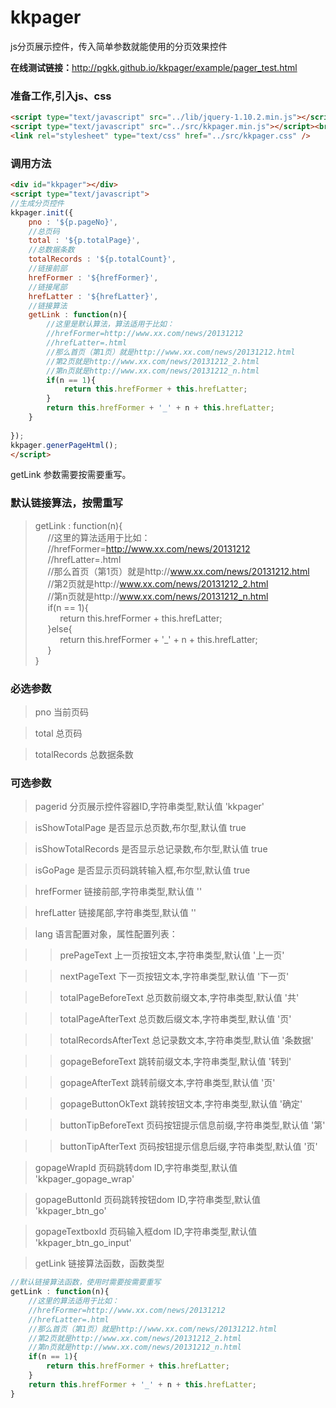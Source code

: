 kkpager
=======

js分页展示控件，传入简单参数就能使用的分页效果控件

<b>在线测试链接：</b>http://pgkk.github.io/kkpager/example/pager_test.html

### 准备工作,引入js、css
```html
<script type="text/javascript" src="../lib/jquery-1.10.2.min.js"></script><br/>
<script type="text/javascript" src="../src/kkpager.min.js"></script><br/>
<link rel="stylesheet" type="text/css" href="../src/kkpager.css" />
```
### 调用方法
```html
<div id="kkpager"></div>  
<script type="text/javascript">
//生成分页控件  
kkpager.init({
	pno : '${p.pageNo}',
	//总页码  
	total : '${p.totalPage}',  
	//总数据条数  
	totalRecords : '${p.totalCount}',  
	//链接前部  
	hrefFormer : '${hrefFormer}',
	//链接尾部  
	hrefLatter : '${hrefLatter}',
	//链接算法
	getLink : function(n){
		//这里是默认算法，算法适用于比如：
		//hrefFormer=http://www.xx.com/news/20131212
		//hrefLatter=.html
		//那么首页（第1页）就是http://www.xx.com/news/20131212.html
		//第2页就是http://www.xx.com/news/20131212_2.html
		//第n页就是http://www.xx.com/news/20131212_n.html
		if(n == 1){
			return this.hrefFormer + this.hrefLatter;
		}
		return this.hrefFormer + '_' + n + this.hrefLatter;
	}
	
});  
kkpager.generPageHtml();  
</script>
```
getLink 参数需要按需要重写。


### 默认链接算法，按需重写  
> getLink : function(n){  
>     &nbsp;&nbsp;&nbsp;&nbsp; //这里的算法适用于比如：  
>     &nbsp;&nbsp;&nbsp;&nbsp; //hrefFormer=http://www.xx.com/news/20131212  
>     &nbsp;&nbsp;&nbsp;&nbsp; //hrefLatter=.html  
>    &nbsp;&nbsp;&nbsp;&nbsp; //那么首页（第1页）就是http://www.xx.com/news/20131212.html  
>     &nbsp;&nbsp;&nbsp;&nbsp; //第2页就是http://www.xx.com/news/20131212_2.html  
>     &nbsp;&nbsp;&nbsp;&nbsp; //第n页就是http://www.xx.com/news/20131212_n.html  
>     &nbsp;&nbsp;&nbsp;&nbsp; if(n == 1){  
>     &nbsp;&nbsp;&nbsp;&nbsp; &nbsp;&nbsp;&nbsp;&nbsp;     return this.hrefFormer + this.hrefLatter;  
>     &nbsp;&nbsp;&nbsp;&nbsp; }else{  
>     &nbsp;&nbsp;&nbsp;&nbsp; &nbsp;&nbsp;&nbsp;&nbsp;     return this.hrefFormer + '_' + n + this.hrefLatter;  
>     &nbsp;&nbsp;&nbsp;&nbsp; }  
> }


### 必选参数
> pno 当前页码

> total 总页码

> totalRecords 总数据条数

### 可选参数
> pagerid 分页展示控件容器ID,字符串类型,默认值 'kkpager'

> isShowTotalPage 是否显示总页数,布尔型,默认值 true

> isShowTotalRecords 是否显示总记录数,布尔型,默认值 true

> isGoPage 是否显示页码跳转输入框,布尔型,默认值 true

> hrefFormer 链接前部,字符串类型,默认值 ''

> hrefLatter 链接尾部,字符串类型,默认值 ''

> lang 语言配置对象，属性配置列表：

> > prePageText 上一页按钮文本,字符串类型,默认值 '上一页'

> > nextPageText 下一页按钮文本,字符串类型,默认值 '下一页'

> > totalPageBeforeText 总页数前缀文本,字符串类型,默认值 '共'

> > totalPageAfterText 总页数后缀文本,字符串类型,默认值 '页'

> > totalRecordsAfterText 总记录数文本,字符串类型,默认值 '条数据'

> > gopageBeforeText 跳转前缀文本,字符串类型,默认值 '转到'

> > gopageAfterText 跳转前缀文本,字符串类型,默认值 '页'

> > gopageButtonOkText 跳转按钮文本,字符串类型,默认值 '确定'

> > buttonTipBeforeText 页码按钮提示信息前缀,字符串类型,默认值 '第'

> > buttonTipAfterText 页码按钮提示信息后缀,字符串类型,默认值 '页'

> gopageWrapId	页码跳转dom ID,字符串类型,默认值 'kkpager_gopage_wrap'

> gopageButtonId 页码跳转按钮dom ID,字符串类型,默认值 'kkpager_btn_go'

> gopageTextboxId 页码输入框dom ID,字符串类型,默认值 'kkpager_btn_go_input'
		
> getLink 链接算法函数，函数类型

```javascript
//默认链接算法函数，使用时需要按需要重写
getLink : function(n){
	//这里的算法适用于比如：
	//hrefFormer=http://www.xx.com/news/20131212
	//hrefLatter=.html
	//那么首页（第1页）就是http://www.xx.com/news/20131212.html
	//第2页就是http://www.xx.com/news/20131212_2.html
	//第n页就是http://www.xx.com/news/20131212_n.html
	if(n == 1){
		return this.hrefFormer + this.hrefLatter;
	}
	return this.hrefFormer + '_' + n + this.hrefLatter;
}
```

